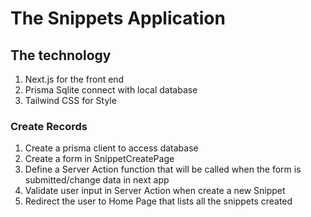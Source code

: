# The Snippets Application

## The technology

1. Next.js for the front end
2. Prisma Sqlite connect with local database
3. Tailwind CSS for Style

### Create Records

1. Create a prisma client to access database
2. Create a form in SnippetCreatePage
3. Define a Server Action function that will be called when the form is submitted/change data in next app
4. Validate user input in Server Action when create a new Snippet
5. Redirect the user to Home Page that lists all the snippets created
